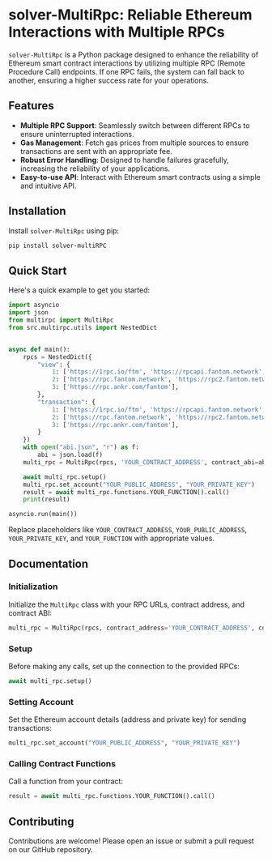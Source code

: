 # solver-MultiRpc: Reliable Ethereum Interactions with Multiple RPCs

`solver-MultiRpc` is a Python package designed to enhance the reliability of Ethereum smart contract interactions by utilizing multiple RPC (Remote Procedure Call) endpoints. If one RPC fails, the system can fall back to another, ensuring a higher success rate for your operations.

## Features

- **Multiple RPC Support**: Seamlessly switch between different RPCs to ensure uninterrupted interactions.
- **Gas Management**: Fetch gas prices from multiple sources to ensure transactions are sent with an appropriate fee.
- **Robust Error Handling**: Designed to handle failures gracefully, increasing the reliability of your applications.
- **Easy-to-use API**: Interact with Ethereum smart contracts using a simple and intuitive API.


## Installation

Install `solver-MultiRpc` using pip:

```bash
pip install solver-multiRPC
```

## Quick Start

Here's a quick example to get you started:

```python
import asyncio
import json
from multirpc import MultiRpc
from src.multirpc.utils import NestedDict


async def main():
    rpcs = NestedDict({
        "view": {
            1: ['https://1rpc.io/ftm', 'https://rpcapi.fantom.network', 'https://rpc3.fantom.network'],
            2: ['https://rpc.fantom.network', 'https://rpc2.fantom.network', ],
            3: ['https://rpc.ankr.com/fantom'],
        },
        "transaction": {
            1: ['https://1rpc.io/ftm', 'https://rpcapi.fantom.network', 'https://rpc3.fantom.network'],
            2: ['https://rpc.fantom.network', 'https://rpc2.fantom.network', ],
            3: ['https://rpc.ankr.com/fantom'],
        }
    })
    with open("abi.json", "r") as f:
        abi = json.load(f)
    multi_rpc = MultiRpc(rpcs, 'YOUR_CONTRACT_ADDRESS', contract_abi=abi, enable_gas_estimation=True)

    await multi_rpc.setup()
    multi_rpc.set_account("YOUR_PUBLIC_ADDRESS", "YOUR_PRIVATE_KEY")
    result = await multi_rpc.functions.YOUR_FUNCTION().call()
    print(result)

asyncio.run(main())
```

Replace placeholders like `YOUR_CONTRACT_ADDRESS`, `YOUR_PUBLIC_ADDRESS`, `YOUR_PRIVATE_KEY`, and `YOUR_FUNCTION` with appropriate values.

## Documentation

### Initialization

Initialize the `MultiRpc` class with your RPC URLs, contract address, and contract ABI:

```python
multi_rpc = MultiRpc(rpcs, contract_address='YOUR_CONTRACT_ADDRESS', contract_abi=abi)
```

### Setup

Before making any calls, set up the connection to the provided RPCs:

```python
await multi_rpc.setup()
```

### Setting Account

Set the Ethereum account details (address and private key) for sending transactions:

```python
multi_rpc.set_account("YOUR_PUBLIC_ADDRESS", "YOUR_PRIVATE_KEY")
```

### Calling Contract Functions

Call a function from your contract:

```python
result = await multi_rpc.functions.YOUR_FUNCTION().call()
```

## Contributing

Contributions are welcome! Please open an issue or submit a pull request on our GitHub repository.

